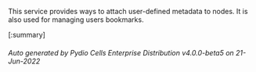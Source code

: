 






This service provides ways to attach user-defined metadata to nodes. It is also used for managing users bookmarks.

[:summary]

###### Auto generated by Pydio Cells Enterprise Distribution v4.0.0-beta5 on 21-Jun-2022

